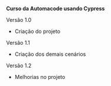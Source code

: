 **Curso da Automacode usando Cypress**

Versão 1.0

- Criação do projeto

Versão 1.1

- Criação dos demais cenários

Versão 1.2

- Melhorias no projeto